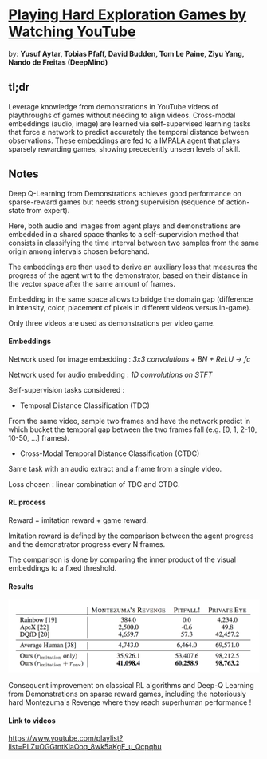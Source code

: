 # [Playing Hard Exploration Games by Watching YouTube](https://arxiv.org/pdf/1805.11592.pdf) 

by: **Yusuf Aytar, Tobias Pfaff, David Budden, Tom Le Paine, Ziyu Yang, Nando de Freitas (DeepMind)**

## tl;dr

Leverage knowledge from demonstrations in YouTube videos of playthroughs of games without needing to align videos. Cross-modal embeddings (audio, image) are learned via self-supervised learning tasks that force a network to predict accurately the temporal distance between observations. These embeddings are fed to a IMPALA agent that plays sparsely rewarding games, showing precedently unseen levels of skill. 

## Notes

Deep Q-Learning from Demonstrations achieves good performance on sparse-reward games but needs strong supervision (sequence of action-state from expert).

Here, both audio and images from agent plays and demonstrations are embedded in a shared space thanks to a self-supervision method that consists in classifying the time interval between two samples from the same origin among intervals chosen beforehand.

The embeddings are then used to derive an auxiliary loss that measures the progress of the agent wrt to the demonstrator, based on their distance in the vector space after the same amount of frames.

Embedding in the same space allows to bridge the domain gap (difference in intensity, color, placement of pixels in different videos versus in-game).

Only three videos are used as demonstrations per video game.

#### Embeddings

Network used for image embedding : *3x3 convolutions + BN + ReLU -> fc*

Network used for audio embedding : *1D convolutions on STFT*

Self-supervision tasks considered :

* Temporal Distance Classification (TDC)

From the same video, sample two frames and have the network predict in which bucket the temporal gap between the two frames fall (e.g. [0, 1, 2-10, 10-50, ...] frames).

* Cross-Modal Temporal Distance Classification (CTDC)

Same task with an audio extract and a frame from a single video.

Loss chosen : linear combination of TDC and CTDC.

#### RL process

Reward = imitation reward + game reward.

Imitation reward is defined by the comparison between the agent progress and the demonstrator progress every N frames.

The comparison is done by comparing the inner product of the visual embeddings to a fixed threshold.

#### Results

<img src="../imgs/phegbwy.png" alt="" width="700"/>

Consequent improvement on classical RL algorithms and Deep-Q Learning from Demonstrations on sparse reward games, including the notoriously hard Montezuma's Revenge where they reach superhuman performance !

#### Link to videos

https://www.youtube.com/playlist?list=PLZuOGGtntKlaOoq_8wk5aKgE_u_Qcpqhu